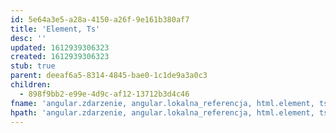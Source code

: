 ```yaml
---
id: 5e64a3e5-a28a-4150-a26f-9e161b380af7
title: 'Element, Ts'
desc: ''
updated: 1612939306323
created: 1612939306323
stub: true
parent: deeaf6a5-8314-4845-bae0-1c1de9a3a0c3
children:
  - 898f9bb2-e99e-4d9c-af12-13712b3d4c46
fname: 'angular.zdarzenie, angular.lokalna_referencja, html.element, ts'
hpath: 'angular.zdarzenie, angular.lokalna_referencja, html.element, ts'
---
```



